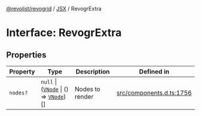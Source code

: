 [@revolist/revogrid](README.md) / [JSX](Namespace.JSX.md) / RevogrExtra

# Interface: RevogrExtra

## Properties

| Property | Type | Description | Defined in |
| ------ | ------ | ------ | ------ |
| `nodes?` | `null` \| ([`VNode`](Interface.VNode.md) \| () => [`VNode`](Interface.VNode.md))[] | Nodes to render | [src/components.d.ts:1756](https://github.com/revolist/revogrid/blob/3cf03d1039e53d8581c1791130c13324e129dd40/src/components.d.ts#L1756) |
